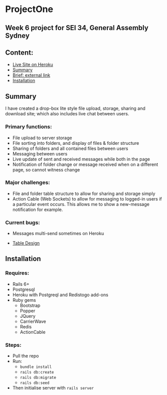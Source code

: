 # ProjectOne

## Week 6 project for SEI 34, General Assembly Sydney

## Content:

- [Live Site on Heroku](https://chrskerr-projectone.herokuapp.com)
- [Summary](#Summary)
- [Brief: external link](https://gist.github.com/wofockham/42880541c94121516109)
- [Installation](#Installation)

## Summary
I have created a drop-box lite style file upload, storage, sharing and download site; which also includes live chat between users.

### Primary functions:
- File upload to server storage
- File sorting into folders, and display of files & folder structure 
- Sharing of folders and all contained files between users
- Messaging between users
- Live update of sent and received messages while both in the page
- Notification of folder change or message received when on a different page, so cannot witness change

### Major challenges:
- File and folder table structure to allow for sharing and storage simply 
- Action Cable (Web Sockets) to allow for messaging to logged-in users if a particular event occurs. This allows me to show a new-message notification for example.

### Current bugs:
- Messages multi-send sometimes on Heroku

- [Table Design](https://docs.google.com/presentation/d/1ODImeVmxoO8LnUwSr4AdAa0sZUfOBDUoQR8W5_o0DjY/edit?usp=sharing)


## Installation

### Requires:
- Rails 6+
- Postgresql
- Heroku with Postgreql and Redistogo add-ons 
- Ruby gems
    - Bootstrap
    - Popper
    - JQuery
    - CarrierWave
    - Redis
    - ActionCable

### Steps:
- Pull the repo
- Run:
    - `bundle install`
    - `rails db:create`
    - `rails db:migrate`
    - `rails db:seed`
- Then initialise server with `rails server`
